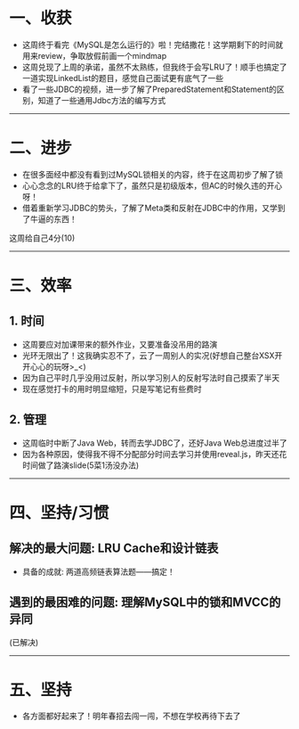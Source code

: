 # 一、收获

- 这周终于看完《MySQL是怎么运行的》啦！完结撒花！这学期剩下的时间就用来review，争取放假前画一个mindmap
- 这周兑现了上周的承诺，虽然不太熟练，但我终于会写LRU了！顺手也搞定了一道实现LinkedList的题目，感觉自己面试更有底气了一些
- 看了一些JDBC的视频，进一步了解了PreparedStatement和Statement的区别，知道了一些通用Jdbc方法的编写方式

<hr>











# 二、进步

- 在很多面经中都没有看到过MySQL锁相关的内容，终于在这周初步了解了锁
- 心心念念的LRU终于给拿下了，虽然只是初级版本，但AC的时候久违的开心呀！
- 借着重新学习JDBC的势头，了解了Meta类和反射在JDBC中的作用，又学到了牛逼的东西！

这周给自己4分(10)

<hr>















# 三、效率



## 1. 时间

- 这周要应对加课带来的额外作业，又要准备没吊用的路演
- 光环无限出了！这我确实忍不了，云了一周别人的实况(好想自己整台XSX开开心心的玩呀>_<)
- 因为自己平时几乎没用过反射，所以学习别人的反射写法时自己摸索了半天
- 现在感觉打卡的用时明显缩短，只是写笔记有些费时



## 2. 管理

- 这周临时中断了Java Web，转而去学JDBC了，还好Java Web总进度过半了
- 因为各种原因，使得我不得不分配部分时间去学习并使用reveal.js，昨天还花时间做了路演slide(5菜1汤没办法)

<hr>















# 四、坚持/习惯



## 解决的最大问题: LRU Cache和设计链表

- 具备的成就: 两道高频链表算法题——搞定！



## 遇到的最困难的问题: 理解MySQL中的锁和MVCC的异同

(已解决)

<hr>



















# 五、坚持

- 各方面都好起来了！明年春招去闯一闯，不想在学校再待下去了